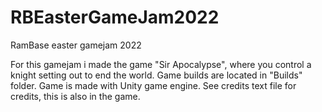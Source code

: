 # RBEasterGameJam2022
RamBase easter gamejam 2022

For this gamejam i made the game "Sir Apocalypse", where you control  a knight setting out to end the world. Game builds are located in "Builds" folder.
Game is made with Unity game engine. See credits text file for credits, this is also in the game.
